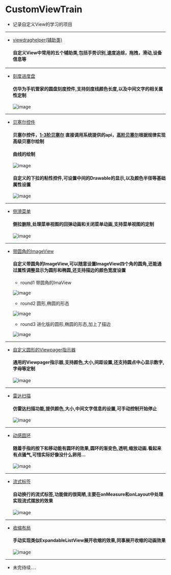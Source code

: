 # CustomViewTrain
* 记录自定义View的学习的项目
-------
 * [viewdraghelper(辅助类)](https://github.com/kevin321happy/CustomViewTrain/tree/master/viewdraghelper/src/main/java/com/wh/jxd/com/viewdraghelper)

   #### 自定义View中常用的五个辅助类,包括手势识别,速度追综，拖拽，滑动,设备信息等

-------

* [刻度进度盘](https://github.com/kevin321happy/CustomViewTrain/blob/master/bezierview/src/main/java/com/wh/jxd/com/bezierview/widget/CircleProgressPlate.java)

   #### 仿华为手机管家的圆盘刻度控件,支持刻度线颜色长度,以及中间文字的相关属性定制

   ![image](https://github.com/kevin321happy/CustomViewTrain/blob/master/gif/ScalePlate.gif)


-------



* [贝塞尔控件](https://github.com/kevin321happy/CustomViewTrain/tree/master/bezierview/src/main/java/com/wh/jxd/com/bezierview)

   #### 贝塞尔控件，[1-3阶贝塞尔](https://github.com/kevin321happy/CustomViewTrain/blob/master/bezierview/src/main/java/com/wh/jxd/com/bezierview/widget/LowOderBezierPath.java) 直接调用系统提供的api，[高阶贝塞尔](https://github.com/kevin321happy/CustomViewTrain/blob/master/bezierview/src/main/java/com/wh/jxd/com/bezierview/widget/HeightOderBezierPath.java)根据规律实现高级贝塞尔绘制

   #### 曲线的绘制

   ![image](https://github.com/kevin321happy/CustomViewTrain/blob/master/gif/bezierline.gif)

   #### 自定义的下拉的粘性控件,可设置中间的Drawable的显示,以及颜色半径等基础属性设置

   ![image](https://github.com/kevin321happy/CustomViewTrain/blob/master/gif/pullview.gif)




-------
* [侧滑菜单](https://github.com/kevin321happy/CustomViewTrain/tree/master/sidemenuview)

   #### 侧拉删除,处理菜单视图的回弹动画和关闭菜单动画,支持菜单视图的定制

   ![image](https://github.com/kevin321happy/CustomViewTrain/blob/master/gif/slidedelete.gif)


-------

* [带圆角的ImageView](https://github.com/kevin321happy/CustomViewTrain/tree/master/roundimageview/src/main)

   #### 自定义带圆角的ImageView,可以随意设置ImageView四个角的圆角,还能通过属性调整显示为圆形和椭圆,还支持描边的颜色宽度设置

    * round1 带圆角的ImaView

     ![image](https://github.com/kevin321happy/CustomViewTrain/blob/master/gif/roud03.png)

    * round2 圆形,椭圆的形态

     ![image](https://github.com/kevin321happy/CustomViewTrain/blob/master/gif/roud01.png)

    * round3 进化版的圆形,椭圆的形态,加上了描边

     ![image](https://github.com/kevin321happy/CustomViewTrain/blob/master/gif/roud02.png)

-------

 * [自定义圆形的Viewpager指示器](https://github.com/kevin321happy/CustomViewTrain/tree/master/circleindicator/src/main/java/com/wh/jxd/com/circleindicator)

   #### 通用的Viewpager指示器,支持颜色,大小,间距设置,还支持圆点中心显示数字,字母等定制

   ![image](https://github.com/kevin321happy/CustomViewTrain/blob/master/gif/CIndicator.gif)

-------

* [雷达扫描](https://github.com/kevin321happy/CustomViewTrain/tree/master/radarscanview/src/main)

   #### 仿雷达扫描功能,提供颜色,大小,中间文字信息的设置,可手动控制开始停止

   ![image](https://github.com/kevin321happy/CustomViewTrain/blob/master/gif/RedarView.gif)

-------

* [动感圆环](https://github.com/kevin321happy/CustomViewTrain/tree/master/ringwave/src)

   #### 随着手指的按下和移动能有圆环的效果,圆环的渐变色,透明,缩放动画.看起来有点骚气,可惜实际好像没什么卵用...

   ![image](https://github.com/kevin321happy/CustomViewTrain/blob/master/gif/Rwave.gif)

-------

* [流式标签](https://github.com/kevin321happy/CustomViewTrain/tree/master/flowviewsample/src/main)

   #### 自动换行的流式标签,功能做的很简陋,主要在onMeasure和onLayout中处理实现流式摆放的效果

   ![image](https://github.com/kevin321happy/CustomViewTrain/blob/master/gif/flowView.gif)

-------

* [收缩布局](https://github.com/kevin321happy/CustomViewTrain/tree/master/collapseviewsample/src)

   #### 手动实现类似ExpandableListView展开收缩的效果,同事展开收缩的动画效果

   ![image](https://github.com/kevin321happy/CustomViewTrain/blob/master/gif/collapseView.gif)

-------

* 未完待续....


 




